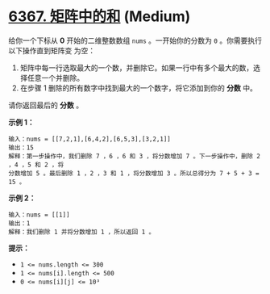 # [6367. 矩阵中的和][link] (Medium)

[link]: https://leetcode.cn/contest/biweekly-contest-104/problems/sum-in-a-matrix/

给你一个下标从 **0** 开始的二维整数数组 `nums` 。一开始你的分数为 `0` 。你需要执行以下操作直到矩阵变
为空：

1. 矩阵中每一行选取最大的一个数，并删除它。如果一行中有多个最大的数，选择任意一个并删除。
2. 在步骤 1 删除的所有数字中找到最大的一个数字，将它添加到你的 **分数** 中。

请你返回最后的 **分数** 。

**示例 1：**

```
输入：nums = [[7,2,1],[6,4,2],[6,5,3],[3,2,1]]
输出：15
解释：第一步操作中，我们删除 7 ，6 ，6 和 3 ，将分数增加 7 。下一步操作中，删除 2 ，4 ，5 和 2 ，将
分数增加 5 。最后删除 1 ，2 ，3 和 1 ，将分数增加 3 。所以总得分为 7 + 5 + 3 = 15 。

```

**示例 2：**

```
输入：nums = [[1]]
输出：1
解释：我们删除 1 并将分数增加 1 ，所以返回 1 。
```

**提示：**

- `1 <= nums.length <= 300`
- `1 <= nums[i].length <= 500`
- `0 <= nums[i][j] <= 10³`
